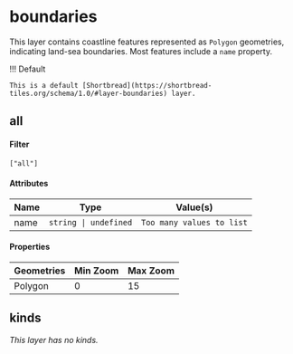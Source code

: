 # boundaries

This layer contains coastline features represented as `Polygon` geometries, indicating land-sea boundaries. Most features include a `name` property.

!!! Default

    This is a default [Shortbread](https://shortbread-tiles.org/schema/1.0/#layer-boundaries) layer.

## all

#### Filter

`["all"]`

#### Attributes

<table>
  <thead>
    <tr>
      <th style="white-space: nowrap">Name</th>
      <th style="white-space: nowrap">Type</th>
      <th>Value(s)</th>
    </tr>
  </thead>
  <tbody>
    <tr>
      <td style="white-space: nowrap">name</td>
      <td style="white-space: nowrap"><code>string | undefined</code></td>
      <td><code>Too many values to list</code></td>
    </tr>
  </tbody>
</table>

#### Properties

<table>
  <thead>
    <tr>
      <th>Geometries</th>
      <th>Min Zoom</th>
      <th>Max Zoom</th>
    </tr>
  </thead>
    <tbody>
    <tr>
      <td>Polygon</td>
      <td>0</td>
      <td>15</td>
    </tr>
    </tbody>
</table>

## kinds

_This layer has no kinds._
